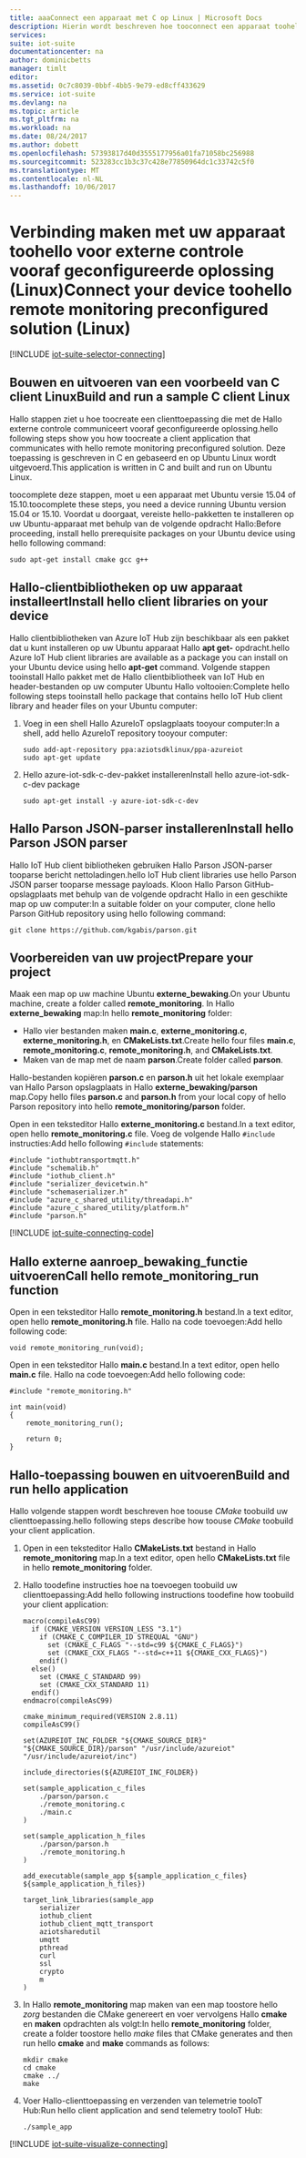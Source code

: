 ```yaml
---
title: aaaConnect een apparaat met C op Linux | Microsoft Docs
description: Hierin wordt beschreven hoe tooconnect een apparaat toohello Azure IoT Suite vooraf geconfigureerde oplossing voor externe controle met behulp van een toepassing die is geschreven in C op Linux wordt uitgevoerd.
services: 
suite: iot-suite
documentationcenter: na
author: dominicbetts
manager: timlt
editor: 
ms.assetid: 0c7c8039-0bbf-4bb5-9e79-ed8cff433629
ms.service: iot-suite
ms.devlang: na
ms.topic: article
ms.tgt_pltfrm: na
ms.workload: na
ms.date: 08/24/2017
ms.author: dobett
ms.openlocfilehash: 57393817d40d3555177956a01fa71058bc256988
ms.sourcegitcommit: 523283cc1b3c37c428e77850964dc1c33742c5f0
ms.translationtype: MT
ms.contentlocale: nl-NL
ms.lasthandoff: 10/06/2017
---
```

# <a name="connect-your-device-toohello-remote-monitoring-preconfigured-solution-linux"></a><span data-ttu-id="5fd4b-103">Verbinding maken met uw apparaat toohello voor externe controle vooraf geconfigureerde oplossing (Linux)</span><span class="sxs-lookup"><span data-stu-id="5fd4b-103">Connect your device toohello remote monitoring preconfigured solution (Linux)</span></span>
[!INCLUDE [iot-suite-selector-connecting](../../includes/iot-suite-selector-connecting.md)]

## <a name="build-and-run-a-sample-c-client-linux"></a><span data-ttu-id="5fd4b-104">Bouwen en uitvoeren van een voorbeeld van C client Linux</span><span class="sxs-lookup"><span data-stu-id="5fd4b-104">Build and run a sample C client Linux</span></span>
<span data-ttu-id="5fd4b-105">Hallo stappen ziet u hoe toocreate een clienttoepassing die met de Hallo externe controle communiceert vooraf geconfigureerde oplossing.</span><span class="sxs-lookup"><span data-stu-id="5fd4b-105">hello following steps show you how toocreate a client application that communicates with hello remote monitoring preconfigured solution.</span></span> <span data-ttu-id="5fd4b-106">Deze toepassing is geschreven in C en gebaseerd en op Ubuntu Linux wordt uitgevoerd.</span><span class="sxs-lookup"><span data-stu-id="5fd4b-106">This application is written in C and built and run on Ubuntu Linux.</span></span>

<span data-ttu-id="5fd4b-107">toocomplete deze stappen, moet u een apparaat met Ubuntu versie 15.04 of 15.10.</span><span class="sxs-lookup"><span data-stu-id="5fd4b-107">toocomplete these steps, you need a device running Ubuntu version 15.04 or 15.10.</span></span> <span data-ttu-id="5fd4b-108">Voordat u doorgaat, vereiste hello-pakketten te installeren op uw Ubuntu-apparaat met behulp van de volgende opdracht Hallo:</span><span class="sxs-lookup"><span data-stu-id="5fd4b-108">Before proceeding, install hello prerequisite packages on your Ubuntu device using hello following command:</span></span>

```
sudo apt-get install cmake gcc g++
```

## <a name="install-hello-client-libraries-on-your-device"></a><span data-ttu-id="5fd4b-109">Hallo-clientbibliotheken op uw apparaat installeert</span><span class="sxs-lookup"><span data-stu-id="5fd4b-109">Install hello client libraries on your device</span></span>
<span data-ttu-id="5fd4b-110">Hallo clientbibliotheken van Azure IoT Hub zijn beschikbaar als een pakket dat u kunt installeren op uw Ubuntu apparaat Hallo **apt get-** opdracht.</span><span class="sxs-lookup"><span data-stu-id="5fd4b-110">hello Azure IoT Hub client libraries are available as a package you can install on your Ubuntu device using hello **apt-get** command.</span></span> <span data-ttu-id="5fd4b-111">Volgende stappen tooinstall Hallo pakket met de Hallo clientbibliotheek van IoT Hub en header-bestanden op uw computer Ubuntu Hallo voltooien:</span><span class="sxs-lookup"><span data-stu-id="5fd4b-111">Complete hello following steps tooinstall hello package that contains hello IoT Hub client library and header files on your Ubuntu computer:</span></span>

1. <span data-ttu-id="5fd4b-112">Voeg in een shell Hallo AzureIoT opslagplaats tooyour computer:</span><span class="sxs-lookup"><span data-stu-id="5fd4b-112">In a shell, add hello AzureIoT repository tooyour computer:</span></span>
   
    ```
    sudo add-apt-repository ppa:aziotsdklinux/ppa-azureiot
    sudo apt-get update
    ```
2. <span data-ttu-id="5fd4b-113">Hello azure-iot-sdk-c-dev-pakket installeren</span><span class="sxs-lookup"><span data-stu-id="5fd4b-113">Install hello azure-iot-sdk-c-dev package</span></span>
   
    ```
    sudo apt-get install -y azure-iot-sdk-c-dev
    ```

## <a name="install-hello-parson-json-parser"></a><span data-ttu-id="5fd4b-114">Hallo Parson JSON-parser installeren</span><span class="sxs-lookup"><span data-stu-id="5fd4b-114">Install hello Parson JSON parser</span></span>
<span data-ttu-id="5fd4b-115">Hallo IoT Hub client bibliotheken gebruiken Hallo Parson JSON-parser tooparse bericht nettoladingen.</span><span class="sxs-lookup"><span data-stu-id="5fd4b-115">hello IoT Hub client libraries use hello Parson JSON parser tooparse message payloads.</span></span> <span data-ttu-id="5fd4b-116">Kloon Hallo Parson GitHub-opslagplaats met behulp van de volgende opdracht Hallo in een geschikte map op uw computer:</span><span class="sxs-lookup"><span data-stu-id="5fd4b-116">In a suitable folder on your computer, clone hello Parson GitHub repository using hello following command:</span></span>

```
git clone https://github.com/kgabis/parson.git
```

## <a name="prepare-your-project"></a><span data-ttu-id="5fd4b-117">Voorbereiden van uw project</span><span class="sxs-lookup"><span data-stu-id="5fd4b-117">Prepare your project</span></span>
<span data-ttu-id="5fd4b-118">Maak een map op uw machine Ubuntu **externe\_bewaking**.</span><span class="sxs-lookup"><span data-stu-id="5fd4b-118">On your Ubuntu machine, create a folder called **remote\_monitoring**.</span></span> <span data-ttu-id="5fd4b-119">In Hallo **externe\_bewaking** map:</span><span class="sxs-lookup"><span data-stu-id="5fd4b-119">In hello **remote\_monitoring** folder:</span></span>

- <span data-ttu-id="5fd4b-120">Hallo vier bestanden maken **main.c**, **externe\_monitoring.c**, **externe\_monitoring.h**, en **CMakeLists.txt**.</span><span class="sxs-lookup"><span data-stu-id="5fd4b-120">Create hello four files **main.c**, **remote\_monitoring.c**, **remote\_monitoring.h**, and **CMakeLists.txt**.</span></span>
- <span data-ttu-id="5fd4b-121">Maken van de map met de naam **parson**.</span><span class="sxs-lookup"><span data-stu-id="5fd4b-121">Create folder called **parson**.</span></span>

<span data-ttu-id="5fd4b-122">Hallo-bestanden kopiëren **parson.c** en **parson.h** uit het lokale exemplaar van Hallo Parson opslagplaats in Hallo **externe\_bewaking/parson** map.</span><span class="sxs-lookup"><span data-stu-id="5fd4b-122">Copy hello files **parson.c** and **parson.h** from your local copy of hello Parson repository into hello **remote\_monitoring/parson** folder.</span></span>

<span data-ttu-id="5fd4b-123">Open in een teksteditor Hallo **externe\_monitoring.c** bestand.</span><span class="sxs-lookup"><span data-stu-id="5fd4b-123">In a text editor, open hello **remote\_monitoring.c** file.</span></span> <span data-ttu-id="5fd4b-124">Voeg de volgende Hallo `#include` instructies:</span><span class="sxs-lookup"><span data-stu-id="5fd4b-124">Add hello following `#include` statements:</span></span>
   
```
#include "iothubtransportmqtt.h"
#include "schemalib.h"
#include "iothub_client.h"
#include "serializer_devicetwin.h"
#include "schemaserializer.h"
#include "azure_c_shared_utility/threadapi.h"
#include "azure_c_shared_utility/platform.h"
#include "parson.h"
```

[!INCLUDE [iot-suite-connecting-code](../../includes/iot-suite-connecting-code.md)]

## <a name="call-hello-remotemonitoringrun-function"></a><span data-ttu-id="5fd4b-125">Hallo externe aanroep\_bewaking\_functie uitvoeren</span><span class="sxs-lookup"><span data-stu-id="5fd4b-125">Call hello remote\_monitoring\_run function</span></span>
<span data-ttu-id="5fd4b-126">Open in een teksteditor Hallo **remote_monitoring.h** bestand.</span><span class="sxs-lookup"><span data-stu-id="5fd4b-126">In a text editor, open hello **remote_monitoring.h** file.</span></span> <span data-ttu-id="5fd4b-127">Hallo na code toevoegen:</span><span class="sxs-lookup"><span data-stu-id="5fd4b-127">Add hello following code:</span></span>

```
void remote_monitoring_run(void);
```

<span data-ttu-id="5fd4b-128">Open in een teksteditor Hallo **main.c** bestand.</span><span class="sxs-lookup"><span data-stu-id="5fd4b-128">In a text editor, open hello **main.c** file.</span></span> <span data-ttu-id="5fd4b-129">Hallo na code toevoegen:</span><span class="sxs-lookup"><span data-stu-id="5fd4b-129">Add hello following code:</span></span>

```
#include "remote_monitoring.h"

int main(void)
{
    remote_monitoring_run();

    return 0;
}
```

## <a name="build-and-run-hello-application"></a><span data-ttu-id="5fd4b-130">Hallo-toepassing bouwen en uitvoeren</span><span class="sxs-lookup"><span data-stu-id="5fd4b-130">Build and run hello application</span></span>
<span data-ttu-id="5fd4b-131">Hallo volgende stappen wordt beschreven hoe toouse *CMake* toobuild uw clienttoepassing.</span><span class="sxs-lookup"><span data-stu-id="5fd4b-131">hello following steps describe how toouse *CMake* toobuild your client application.</span></span>

1. <span data-ttu-id="5fd4b-132">Open in een teksteditor Hallo **CMakeLists.txt** bestand in Hallo **remote_monitoring** map.</span><span class="sxs-lookup"><span data-stu-id="5fd4b-132">In a text editor, open hello **CMakeLists.txt** file in hello **remote_monitoring** folder.</span></span>

1. <span data-ttu-id="5fd4b-133">Hallo toodefine instructies hoe na toevoegen toobuild uw clienttoepassing:</span><span class="sxs-lookup"><span data-stu-id="5fd4b-133">Add hello following instructions toodefine how toobuild your client application:</span></span>
   
    ```
    macro(compileAsC99)
      if (CMAKE_VERSION VERSION_LESS "3.1")
        if (CMAKE_C_COMPILER_ID STREQUAL "GNU")
          set (CMAKE_C_FLAGS "--std=c99 ${CMAKE_C_FLAGS}")
          set (CMAKE_CXX_FLAGS "--std=c++11 ${CMAKE_CXX_FLAGS}")
        endif()
      else()
        set (CMAKE_C_STANDARD 99)
        set (CMAKE_CXX_STANDARD 11)
      endif()
    endmacro(compileAsC99)

    cmake_minimum_required(VERSION 2.8.11)
    compileAsC99()

    set(AZUREIOT_INC_FOLDER "${CMAKE_SOURCE_DIR}" "${CMAKE_SOURCE_DIR}/parson" "/usr/include/azureiot" "/usr/include/azureiot/inc")

    include_directories(${AZUREIOT_INC_FOLDER})

    set(sample_application_c_files
        ./parson/parson.c
        ./remote_monitoring.c
        ./main.c
    )

    set(sample_application_h_files
        ./parson/parson.h
        ./remote_monitoring.h
    )

    add_executable(sample_app ${sample_application_c_files} ${sample_application_h_files})

    target_link_libraries(sample_app
        serializer
        iothub_client
        iothub_client_mqtt_transport
        aziotsharedutil
        umqtt
        pthread
        curl
        ssl
        crypto
        m
    )
    ```
1. <span data-ttu-id="5fd4b-134">In Hallo **remote_monitoring** map maken van een map toostore hello *zorg* bestanden die CMake genereert en voer vervolgens Hallo **cmake** en **maken** opdrachten als volgt:</span><span class="sxs-lookup"><span data-stu-id="5fd4b-134">In hello **remote_monitoring** folder, create a folder toostore hello *make* files that CMake generates and then run hello **cmake** and **make** commands as follows:</span></span>
   
    ```
    mkdir cmake
    cd cmake
    cmake ../
    make
    ```

1. <span data-ttu-id="5fd4b-135">Voer Hallo-clienttoepassing en verzenden van telemetrie tooIoT Hub:</span><span class="sxs-lookup"><span data-stu-id="5fd4b-135">Run hello client application and send telemetry tooIoT Hub:</span></span>
   
    ```
    ./sample_app
    ```

[!INCLUDE [iot-suite-visualize-connecting](../../includes/iot-suite-visualize-connecting.md)]

